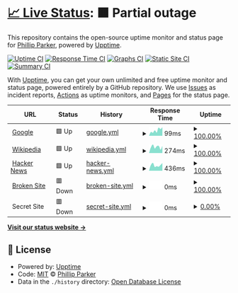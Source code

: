 # [📈 Live Status](https://sound1ab.github.io/NoteHub.Upptime): <!--live status--> **🟧 Partial outage**

This repository contains the open-source uptime monitor and status page for [Phillip Parker](https://phillipparker.io/), powered by [Upptime](https://github.com/upptime/upptime).

[![Uptime CI](https://github.com/koj-co/upptime/workflows/Uptime%20CI/badge.svg)](https://github.com/koj-co/upptime/actions?query=workflow%3A%22Uptime+CI%22)
[![Response Time CI](https://github.com/koj-co/upptime/workflows/Response%20Time%20CI/badge.svg)](https://github.com/koj-co/upptime/actions?query=workflow%3A%22Response+Time+CI%22)
[![Graphs CI](https://github.com/koj-co/upptime/workflows/Graphs%20CI/badge.svg)](https://github.com/koj-co/upptime/actions?query=workflow%3A%22Graphs+CI%22)
[![Static Site CI](https://github.com/koj-co/upptime/workflows/Static%20Site%20CI/badge.svg)](https://github.com/koj-co/upptime/actions?query=workflow%3A%22Static+Site+CI%22)
[![Summary CI](https://github.com/koj-co/upptime/workflows/Summary%20CI/badge.svg)](https://github.com/koj-co/upptime/actions?query=workflow%3A%22Summary+CI%22)

With [Upptime](https://upptime.js.org), you can get your own unlimited and free uptime monitor and status page, powered entirely by a GitHub repository. We use [Issues](https://github.com/sound1ab/NoteHub.Upptime/issues) as incident reports, [Actions](https://github.com/sound1ab/NoteHub.Upptime/actions) as uptime monitors, and [Pages](https://sound1ab.github.io/NoteHub.Upptime) for the status page.

<!--start: status pages-->
<!-- This summary is generated by Upptime (https://github.com/upptime/upptime) -->
<!-- Do not edit this manually, your changes will be overwritten -->
<!-- prettier-ignore -->
| URL | Status | History | Response Time | Uptime |
| --- | ------ | ------- | ------------- | ------ |
| <img alt="" src="https://favicons.githubusercontent.com/www.google.com" height="13"> [Google](https://www.google.com) | 🟩 Up | [google.yml](https://github.com/Sound1ab/NoteHub.Upptime/commits/HEAD/history/google.yml) | <details><summary><img alt="Response time graph" src="./graphs/google/response-time-week.png" height="20"> 99ms</summary><br><a href="https://sound1ab.github.io/NoteHub.Upptime/history/google"><img alt="Response time 82" src="https://img.shields.io/endpoint?url=https%3A%2F%2Fraw.githubusercontent.com%2FSound1ab%2FNoteHub.Upptime%2FHEAD%2Fapi%2Fgoogle%2Fresponse-time.json"></a><br><a href="https://sound1ab.github.io/NoteHub.Upptime/history/google"><img alt="24-hour response time 152" src="https://img.shields.io/endpoint?url=https%3A%2F%2Fraw.githubusercontent.com%2FSound1ab%2FNoteHub.Upptime%2FHEAD%2Fapi%2Fgoogle%2Fresponse-time-day.json"></a><br><a href="https://sound1ab.github.io/NoteHub.Upptime/history/google"><img alt="7-day response time 99" src="https://img.shields.io/endpoint?url=https%3A%2F%2Fraw.githubusercontent.com%2FSound1ab%2FNoteHub.Upptime%2FHEAD%2Fapi%2Fgoogle%2Fresponse-time-week.json"></a><br><a href="https://sound1ab.github.io/NoteHub.Upptime/history/google"><img alt="30-day response time 90" src="https://img.shields.io/endpoint?url=https%3A%2F%2Fraw.githubusercontent.com%2FSound1ab%2FNoteHub.Upptime%2FHEAD%2Fapi%2Fgoogle%2Fresponse-time-month.json"></a><br><a href="https://sound1ab.github.io/NoteHub.Upptime/history/google"><img alt="1-year response time 82" src="https://img.shields.io/endpoint?url=https%3A%2F%2Fraw.githubusercontent.com%2FSound1ab%2FNoteHub.Upptime%2FHEAD%2Fapi%2Fgoogle%2Fresponse-time-year.json"></a></details> | <details><summary><a href="https://sound1ab.github.io/NoteHub.Upptime/history/google">100.00%</a></summary><a href="https://sound1ab.github.io/NoteHub.Upptime/history/google"><img alt="All-time uptime 100.00%" src="https://img.shields.io/endpoint?url=https%3A%2F%2Fraw.githubusercontent.com%2FSound1ab%2FNoteHub.Upptime%2FHEAD%2Fapi%2Fgoogle%2Fuptime.json"></a><br><a href="https://sound1ab.github.io/NoteHub.Upptime/history/google"><img alt="24-hour uptime 100.00%" src="https://img.shields.io/endpoint?url=https%3A%2F%2Fraw.githubusercontent.com%2FSound1ab%2FNoteHub.Upptime%2FHEAD%2Fapi%2Fgoogle%2Fuptime-day.json"></a><br><a href="https://sound1ab.github.io/NoteHub.Upptime/history/google"><img alt="7-day uptime 100.00%" src="https://img.shields.io/endpoint?url=https%3A%2F%2Fraw.githubusercontent.com%2FSound1ab%2FNoteHub.Upptime%2FHEAD%2Fapi%2Fgoogle%2Fuptime-week.json"></a><br><a href="https://sound1ab.github.io/NoteHub.Upptime/history/google"><img alt="30-day uptime 100.00%" src="https://img.shields.io/endpoint?url=https%3A%2F%2Fraw.githubusercontent.com%2FSound1ab%2FNoteHub.Upptime%2FHEAD%2Fapi%2Fgoogle%2Fuptime-month.json"></a><br><a href="https://sound1ab.github.io/NoteHub.Upptime/history/google"><img alt="1-year uptime 100.00%" src="https://img.shields.io/endpoint?url=https%3A%2F%2Fraw.githubusercontent.com%2FSound1ab%2FNoteHub.Upptime%2FHEAD%2Fapi%2Fgoogle%2Fuptime-year.json"></a></details>
| <img alt="" src="https://favicons.githubusercontent.com/en.wikipedia.org" height="13"> [Wikipedia](https://en.wikipedia.org) | 🟩 Up | [wikipedia.yml](https://github.com/Sound1ab/NoteHub.Upptime/commits/HEAD/history/wikipedia.yml) | <details><summary><img alt="Response time graph" src="./graphs/wikipedia/response-time-week.png" height="20"> 274ms</summary><br><a href="https://sound1ab.github.io/NoteHub.Upptime/history/wikipedia"><img alt="Response time 152" src="https://img.shields.io/endpoint?url=https%3A%2F%2Fraw.githubusercontent.com%2FSound1ab%2FNoteHub.Upptime%2FHEAD%2Fapi%2Fwikipedia%2Fresponse-time.json"></a><br><a href="https://sound1ab.github.io/NoteHub.Upptime/history/wikipedia"><img alt="24-hour response time 311" src="https://img.shields.io/endpoint?url=https%3A%2F%2Fraw.githubusercontent.com%2FSound1ab%2FNoteHub.Upptime%2FHEAD%2Fapi%2Fwikipedia%2Fresponse-time-day.json"></a><br><a href="https://sound1ab.github.io/NoteHub.Upptime/history/wikipedia"><img alt="7-day response time 274" src="https://img.shields.io/endpoint?url=https%3A%2F%2Fraw.githubusercontent.com%2FSound1ab%2FNoteHub.Upptime%2FHEAD%2Fapi%2Fwikipedia%2Fresponse-time-week.json"></a><br><a href="https://sound1ab.github.io/NoteHub.Upptime/history/wikipedia"><img alt="30-day response time 247" src="https://img.shields.io/endpoint?url=https%3A%2F%2Fraw.githubusercontent.com%2FSound1ab%2FNoteHub.Upptime%2FHEAD%2Fapi%2Fwikipedia%2Fresponse-time-month.json"></a><br><a href="https://sound1ab.github.io/NoteHub.Upptime/history/wikipedia"><img alt="1-year response time 152" src="https://img.shields.io/endpoint?url=https%3A%2F%2Fraw.githubusercontent.com%2FSound1ab%2FNoteHub.Upptime%2FHEAD%2Fapi%2Fwikipedia%2Fresponse-time-year.json"></a></details> | <details><summary><a href="https://sound1ab.github.io/NoteHub.Upptime/history/wikipedia">100.00%</a></summary><a href="https://sound1ab.github.io/NoteHub.Upptime/history/wikipedia"><img alt="All-time uptime 100.00%" src="https://img.shields.io/endpoint?url=https%3A%2F%2Fraw.githubusercontent.com%2FSound1ab%2FNoteHub.Upptime%2FHEAD%2Fapi%2Fwikipedia%2Fuptime.json"></a><br><a href="https://sound1ab.github.io/NoteHub.Upptime/history/wikipedia"><img alt="24-hour uptime 100.00%" src="https://img.shields.io/endpoint?url=https%3A%2F%2Fraw.githubusercontent.com%2FSound1ab%2FNoteHub.Upptime%2FHEAD%2Fapi%2Fwikipedia%2Fuptime-day.json"></a><br><a href="https://sound1ab.github.io/NoteHub.Upptime/history/wikipedia"><img alt="7-day uptime 100.00%" src="https://img.shields.io/endpoint?url=https%3A%2F%2Fraw.githubusercontent.com%2FSound1ab%2FNoteHub.Upptime%2FHEAD%2Fapi%2Fwikipedia%2Fuptime-week.json"></a><br><a href="https://sound1ab.github.io/NoteHub.Upptime/history/wikipedia"><img alt="30-day uptime 100.00%" src="https://img.shields.io/endpoint?url=https%3A%2F%2Fraw.githubusercontent.com%2FSound1ab%2FNoteHub.Upptime%2FHEAD%2Fapi%2Fwikipedia%2Fuptime-month.json"></a><br><a href="https://sound1ab.github.io/NoteHub.Upptime/history/wikipedia"><img alt="1-year uptime 100.00%" src="https://img.shields.io/endpoint?url=https%3A%2F%2Fraw.githubusercontent.com%2FSound1ab%2FNoteHub.Upptime%2FHEAD%2Fapi%2Fwikipedia%2Fuptime-year.json"></a></details>
| <img alt="" src="https://favicons.githubusercontent.com/news.ycombinator.com" height="13"> [Hacker News](https://news.ycombinator.com) | 🟩 Up | [hacker-news.yml](https://github.com/Sound1ab/NoteHub.Upptime/commits/HEAD/history/hacker-news.yml) | <details><summary><img alt="Response time graph" src="./graphs/hacker-news/response-time-week.png" height="20"> 436ms</summary><br><a href="https://sound1ab.github.io/NoteHub.Upptime/history/hacker-news"><img alt="Response time 401" src="https://img.shields.io/endpoint?url=https%3A%2F%2Fraw.githubusercontent.com%2FSound1ab%2FNoteHub.Upptime%2FHEAD%2Fapi%2Fhacker-news%2Fresponse-time.json"></a><br><a href="https://sound1ab.github.io/NoteHub.Upptime/history/hacker-news"><img alt="24-hour response time 598" src="https://img.shields.io/endpoint?url=https%3A%2F%2Fraw.githubusercontent.com%2FSound1ab%2FNoteHub.Upptime%2FHEAD%2Fapi%2Fhacker-news%2Fresponse-time-day.json"></a><br><a href="https://sound1ab.github.io/NoteHub.Upptime/history/hacker-news"><img alt="7-day response time 436" src="https://img.shields.io/endpoint?url=https%3A%2F%2Fraw.githubusercontent.com%2FSound1ab%2FNoteHub.Upptime%2FHEAD%2Fapi%2Fhacker-news%2Fresponse-time-week.json"></a><br><a href="https://sound1ab.github.io/NoteHub.Upptime/history/hacker-news"><img alt="30-day response time 380" src="https://img.shields.io/endpoint?url=https%3A%2F%2Fraw.githubusercontent.com%2FSound1ab%2FNoteHub.Upptime%2FHEAD%2Fapi%2Fhacker-news%2Fresponse-time-month.json"></a><br><a href="https://sound1ab.github.io/NoteHub.Upptime/history/hacker-news"><img alt="1-year response time 401" src="https://img.shields.io/endpoint?url=https%3A%2F%2Fraw.githubusercontent.com%2FSound1ab%2FNoteHub.Upptime%2FHEAD%2Fapi%2Fhacker-news%2Fresponse-time-year.json"></a></details> | <details><summary><a href="https://sound1ab.github.io/NoteHub.Upptime/history/hacker-news">100.00%</a></summary><a href="https://sound1ab.github.io/NoteHub.Upptime/history/hacker-news"><img alt="All-time uptime 99.96%" src="https://img.shields.io/endpoint?url=https%3A%2F%2Fraw.githubusercontent.com%2FSound1ab%2FNoteHub.Upptime%2FHEAD%2Fapi%2Fhacker-news%2Fuptime.json"></a><br><a href="https://sound1ab.github.io/NoteHub.Upptime/history/hacker-news"><img alt="24-hour uptime 100.00%" src="https://img.shields.io/endpoint?url=https%3A%2F%2Fraw.githubusercontent.com%2FSound1ab%2FNoteHub.Upptime%2FHEAD%2Fapi%2Fhacker-news%2Fuptime-day.json"></a><br><a href="https://sound1ab.github.io/NoteHub.Upptime/history/hacker-news"><img alt="7-day uptime 100.00%" src="https://img.shields.io/endpoint?url=https%3A%2F%2Fraw.githubusercontent.com%2FSound1ab%2FNoteHub.Upptime%2FHEAD%2Fapi%2Fhacker-news%2Fuptime-week.json"></a><br><a href="https://sound1ab.github.io/NoteHub.Upptime/history/hacker-news"><img alt="30-day uptime 100.00%" src="https://img.shields.io/endpoint?url=https%3A%2F%2Fraw.githubusercontent.com%2FSound1ab%2FNoteHub.Upptime%2FHEAD%2Fapi%2Fhacker-news%2Fuptime-month.json"></a><br><a href="https://sound1ab.github.io/NoteHub.Upptime/history/hacker-news"><img alt="1-year uptime 99.96%" src="https://img.shields.io/endpoint?url=https%3A%2F%2Fraw.githubusercontent.com%2FSound1ab%2FNoteHub.Upptime%2FHEAD%2Fapi%2Fhacker-news%2Fuptime-year.json"></a></details>
| <img alt="" src="https://favicons.githubusercontent.com/thissitedoesnotexist.com" height="13"> [Broken Site](https://thissitedoesnotexist.com) | 🟥 Down | [broken-site.yml](https://github.com/Sound1ab/NoteHub.Upptime/commits/HEAD/history/broken-site.yml) | <details><summary><img alt="Response time graph" src="./graphs/broken-site/response-time-week.png" height="20"> 0ms</summary><br><a href="https://sound1ab.github.io/NoteHub.Upptime/history/broken-site"><img alt="Response time 0" src="https://img.shields.io/endpoint?url=https%3A%2F%2Fraw.githubusercontent.com%2FSound1ab%2FNoteHub.Upptime%2FHEAD%2Fapi%2Fbroken-site%2Fresponse-time.json"></a><br><a href="https://sound1ab.github.io/NoteHub.Upptime/history/broken-site"><img alt="24-hour response time 0" src="https://img.shields.io/endpoint?url=https%3A%2F%2Fraw.githubusercontent.com%2FSound1ab%2FNoteHub.Upptime%2FHEAD%2Fapi%2Fbroken-site%2Fresponse-time-day.json"></a><br><a href="https://sound1ab.github.io/NoteHub.Upptime/history/broken-site"><img alt="7-day response time 0" src="https://img.shields.io/endpoint?url=https%3A%2F%2Fraw.githubusercontent.com%2FSound1ab%2FNoteHub.Upptime%2FHEAD%2Fapi%2Fbroken-site%2Fresponse-time-week.json"></a><br><a href="https://sound1ab.github.io/NoteHub.Upptime/history/broken-site"><img alt="30-day response time 0" src="https://img.shields.io/endpoint?url=https%3A%2F%2Fraw.githubusercontent.com%2FSound1ab%2FNoteHub.Upptime%2FHEAD%2Fapi%2Fbroken-site%2Fresponse-time-month.json"></a><br><a href="https://sound1ab.github.io/NoteHub.Upptime/history/broken-site"><img alt="1-year response time 0" src="https://img.shields.io/endpoint?url=https%3A%2F%2Fraw.githubusercontent.com%2FSound1ab%2FNoteHub.Upptime%2FHEAD%2Fapi%2Fbroken-site%2Fresponse-time-year.json"></a></details> | <details><summary><a href="https://sound1ab.github.io/NoteHub.Upptime/history/broken-site">100.00%</a></summary><a href="https://sound1ab.github.io/NoteHub.Upptime/history/broken-site"><img alt="All-time uptime 100.00%" src="https://img.shields.io/endpoint?url=https%3A%2F%2Fraw.githubusercontent.com%2FSound1ab%2FNoteHub.Upptime%2FHEAD%2Fapi%2Fbroken-site%2Fuptime.json"></a><br><a href="https://sound1ab.github.io/NoteHub.Upptime/history/broken-site"><img alt="24-hour uptime 100.00%" src="https://img.shields.io/endpoint?url=https%3A%2F%2Fraw.githubusercontent.com%2FSound1ab%2FNoteHub.Upptime%2FHEAD%2Fapi%2Fbroken-site%2Fuptime-day.json"></a><br><a href="https://sound1ab.github.io/NoteHub.Upptime/history/broken-site"><img alt="7-day uptime 100.00%" src="https://img.shields.io/endpoint?url=https%3A%2F%2Fraw.githubusercontent.com%2FSound1ab%2FNoteHub.Upptime%2FHEAD%2Fapi%2Fbroken-site%2Fuptime-week.json"></a><br><a href="https://sound1ab.github.io/NoteHub.Upptime/history/broken-site"><img alt="30-day uptime 100.00%" src="https://img.shields.io/endpoint?url=https%3A%2F%2Fraw.githubusercontent.com%2FSound1ab%2FNoteHub.Upptime%2FHEAD%2Fapi%2Fbroken-site%2Fuptime-month.json"></a><br><a href="https://sound1ab.github.io/NoteHub.Upptime/history/broken-site"><img alt="1-year uptime 100.00%" src="https://img.shields.io/endpoint?url=https%3A%2F%2Fraw.githubusercontent.com%2FSound1ab%2FNoteHub.Upptime%2FHEAD%2Fapi%2Fbroken-site%2Fuptime-year.json"></a></details>
| <img alt="" src="https://favicons.githubusercontent.com/null" height="13"> Secret Site | 🟥 Down | [secret-site.yml](https://github.com/Sound1ab/NoteHub.Upptime/commits/HEAD/history/secret-site.yml) | <details><summary><img alt="Response time graph" src="./graphs/secret-site/response-time-week.png" height="20"> 0ms</summary><br><a href="https://sound1ab.github.io/NoteHub.Upptime/history/secret-site"><img alt="Response time 0" src="https://img.shields.io/endpoint?url=https%3A%2F%2Fraw.githubusercontent.com%2FSound1ab%2FNoteHub.Upptime%2FHEAD%2Fapi%2Fsecret-site%2Fresponse-time.json"></a><br><a href="https://sound1ab.github.io/NoteHub.Upptime/history/secret-site"><img alt="24-hour response time 0" src="https://img.shields.io/endpoint?url=https%3A%2F%2Fraw.githubusercontent.com%2FSound1ab%2FNoteHub.Upptime%2FHEAD%2Fapi%2Fsecret-site%2Fresponse-time-day.json"></a><br><a href="https://sound1ab.github.io/NoteHub.Upptime/history/secret-site"><img alt="7-day response time 0" src="https://img.shields.io/endpoint?url=https%3A%2F%2Fraw.githubusercontent.com%2FSound1ab%2FNoteHub.Upptime%2FHEAD%2Fapi%2Fsecret-site%2Fresponse-time-week.json"></a><br><a href="https://sound1ab.github.io/NoteHub.Upptime/history/secret-site"><img alt="30-day response time 0" src="https://img.shields.io/endpoint?url=https%3A%2F%2Fraw.githubusercontent.com%2FSound1ab%2FNoteHub.Upptime%2FHEAD%2Fapi%2Fsecret-site%2Fresponse-time-month.json"></a><br><a href="https://sound1ab.github.io/NoteHub.Upptime/history/secret-site"><img alt="1-year response time 0" src="https://img.shields.io/endpoint?url=https%3A%2F%2Fraw.githubusercontent.com%2FSound1ab%2FNoteHub.Upptime%2FHEAD%2Fapi%2Fsecret-site%2Fresponse-time-year.json"></a></details> | <details><summary><a href="https://sound1ab.github.io/NoteHub.Upptime/history/secret-site">0.00%</a></summary><a href="https://sound1ab.github.io/NoteHub.Upptime/history/secret-site"><img alt="All-time uptime 42.83%" src="https://img.shields.io/endpoint?url=https%3A%2F%2Fraw.githubusercontent.com%2FSound1ab%2FNoteHub.Upptime%2FHEAD%2Fapi%2Fsecret-site%2Fuptime.json"></a><br><a href="https://sound1ab.github.io/NoteHub.Upptime/history/secret-site"><img alt="24-hour uptime 0.00%" src="https://img.shields.io/endpoint?url=https%3A%2F%2Fraw.githubusercontent.com%2FSound1ab%2FNoteHub.Upptime%2FHEAD%2Fapi%2Fsecret-site%2Fuptime-day.json"></a><br><a href="https://sound1ab.github.io/NoteHub.Upptime/history/secret-site"><img alt="7-day uptime 0.00%" src="https://img.shields.io/endpoint?url=https%3A%2F%2Fraw.githubusercontent.com%2FSound1ab%2FNoteHub.Upptime%2FHEAD%2Fapi%2Fsecret-site%2Fuptime-week.json"></a><br><a href="https://sound1ab.github.io/NoteHub.Upptime/history/secret-site"><img alt="30-day uptime 1.38%" src="https://img.shields.io/endpoint?url=https%3A%2F%2Fraw.githubusercontent.com%2FSound1ab%2FNoteHub.Upptime%2FHEAD%2Fapi%2Fsecret-site%2Fuptime-month.json"></a><br><a href="https://sound1ab.github.io/NoteHub.Upptime/history/secret-site"><img alt="1-year uptime 42.83%" src="https://img.shields.io/endpoint?url=https%3A%2F%2Fraw.githubusercontent.com%2FSound1ab%2FNoteHub.Upptime%2FHEAD%2Fapi%2Fsecret-site%2Fuptime-year.json"></a></details>

<!--end: status pages-->

[**Visit our status website →**](https://sound1ab.github.io/NoteHub.Upptime)

## 📄 License

- Powered by: [Upptime](https://github.com/upptime/upptime)
- Code: [MIT](./LICENSE) © [Phillip Parker](https://phillipparker.io/)
- Data in the `./history` directory: [Open Database License](https://opendatacommons.org/licenses/odbl/1-0/)
